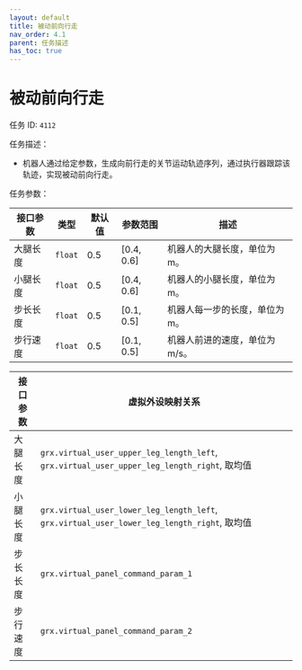 ```yaml
---
layout: default
title: 被动前向行走
nav_order: 4.1
parent: 任务描述
has_toc: true
---
```


# 被动前向行走

任务 ID: `4112`

任务描述：

- 机器人通过给定参数，生成向前行走的关节运动轨迹序列，通过执行器跟踪该轨迹，实现被动前向行走。

任务参数：

| 接口参数 | 类型      | 默认值 | 参数范围       | 描述                |
|------|---------|-----|------------|-------------------|
| 大腿长度 | `float` | 0.5 | [0.4, 0.6] | 机器人的大腿长度，单位为 m。   |
| 小腿长度 | `float` | 0.5 | [0.4, 0.6] | 机器人的小腿长度，单位为 m。   |
| 步长长度 | `float` | 0.5 | [0.1, 0.5] | 机器人每一步的长度，单位为 m。  |
| 步行速度 | `float` | 0.5 | [0.1, 0.5] | 机器人前进的速度，单位为 m/s。 |

| 接口参数 | 虚拟外设映射关系                                                                                 |
|------|------------------------------------------------------------------------------------------|
| 大腿长度 | `grx.virtual_user_upper_leg_length_left`, `grx.virtual_user_upper_leg_length_right`, 取均值 |
| 小腿长度 | `grx.virtual_user_lower_leg_length_left`, `grx.virtual_user_lower_leg_length_right`, 取均值 |
| 步长长度 | `grx.virtual_panel_command_param_1`                                                      |
| 步行速度 | `grx.virtual_panel_command_param_2`                                                      |